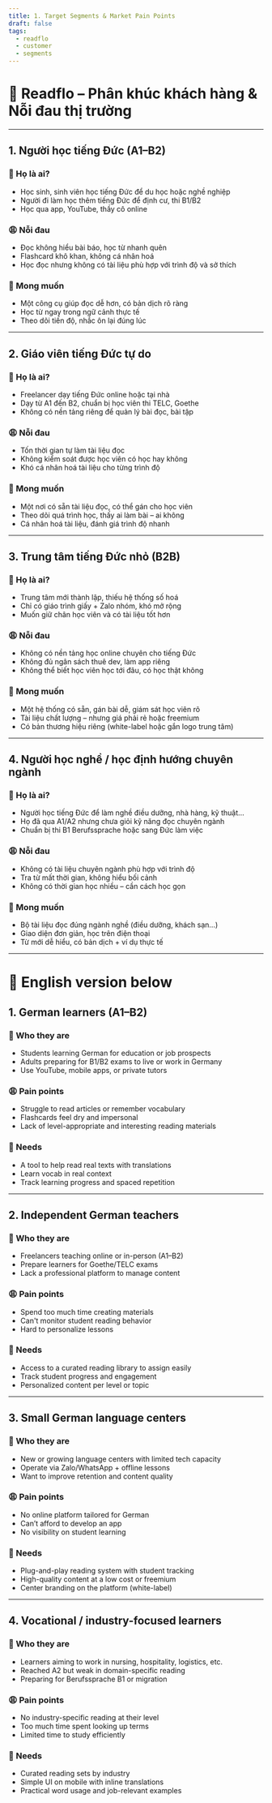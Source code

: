```yaml
---
title: 1. Target Segments & Market Pain Points
draft: false
tags:
  - readflo
  - customer
  - segments
---
```


# 🎯 Readflo – Phân khúc khách hàng & Nỗi đau thị trường

---

## 1. Người học tiếng Đức (A1–B2)

### 👤 Họ là ai?
- Học sinh, sinh viên học tiếng Đức để du học hoặc nghề nghiệp
- Người đi làm học thêm tiếng Đức để định cư, thi B1/B2
- Học qua app, YouTube, thầy cô online

### 😩 Nỗi đau
- Đọc không hiểu bài báo, học từ nhanh quên
- Flashcard khô khan, không cá nhân hoá
- Học đọc nhưng không có tài liệu phù hợp với trình độ và sở thích

### 🎯 Mong muốn
- Một công cụ giúp đọc dễ hơn, có bản dịch rõ ràng
- Học từ ngay trong ngữ cảnh thực tế
- Theo dõi tiến độ, nhắc ôn lại đúng lúc

---

## 2. Giáo viên tiếng Đức tự do

### 👤 Họ là ai?
- Freelancer dạy tiếng Đức online hoặc tại nhà
- Dạy từ A1 đến B2, chuẩn bị học viên thi TELC, Goethe
- Không có nền tảng riêng để quản lý bài đọc, bài tập

### 😩 Nỗi đau
- Tốn thời gian tự làm tài liệu đọc
- Không kiểm soát được học viên có học hay không
- Khó cá nhân hoá tài liệu cho từng trình độ

### 🎯 Mong muốn
- Một nơi có sẵn tài liệu đọc, có thể gán cho học viên
- Theo dõi quá trình học, thấy ai làm bài – ai không
- Cá nhân hoá tài liệu, đánh giá trình độ nhanh

---

## 3. Trung tâm tiếng Đức nhỏ (B2B)

### 👤 Họ là ai?
- Trung tâm mới thành lập, thiếu hệ thống số hoá
- Chỉ có giáo trình giấy + Zalo nhóm, khó mở rộng
- Muốn giữ chân học viên và có tài liệu tốt hơn

### 😩 Nỗi đau
- Không có nền tảng học online chuyên cho tiếng Đức
- Không đủ ngân sách thuê dev, làm app riêng
- Không thể biết học viên học tới đâu, có học thật không

### 🎯 Mong muốn
- Một hệ thống có sẵn, gán bài dễ, giám sát học viên rõ
- Tài liệu chất lượng – nhưng giá phải rẻ hoặc freemium
- Có bản thương hiệu riêng (white-label hoặc gắn logo trung tâm)

---

## 4. Người học nghề / học định hướng chuyên ngành

### 👤 Họ là ai?
- Người học tiếng Đức để làm nghề điều dưỡng, nhà hàng, kỹ thuật…
- Họ đã qua A1/A2 nhưng chưa giỏi kỹ năng đọc chuyên ngành
- Chuẩn bị thi B1 Berufssprache hoặc sang Đức làm việc

### 😩 Nỗi đau
- Không có tài liệu chuyên ngành phù hợp với trình độ
- Tra từ mất thời gian, không hiểu bối cảnh
- Không có thời gian học nhiều – cần cách học gọn

### 🎯 Mong muốn
- Bộ tài liệu đọc đúng ngành nghề (điều dưỡng, khách sạn…)
- Giao diện đơn giản, học trên điện thoại
- Từ mới dễ hiểu, có bản dịch + ví dụ thực tế

---

# 🔁 English version below

## 1. German learners (A1–B2)

### 👤 Who they are
- Students learning German for education or job prospects
- Adults preparing for B1/B2 exams to live or work in Germany
- Use YouTube, mobile apps, or private tutors

### 😩 Pain points
- Struggle to read articles or remember vocabulary
- Flashcards feel dry and impersonal
- Lack of level-appropriate and interesting reading materials

### 🎯 Needs
- A tool to help read real texts with translations
- Learn vocab in real context
- Track learning progress and spaced repetition

---

## 2. Independent German teachers

### 👤 Who they are
- Freelancers teaching online or in-person (A1–B2)
- Prepare learners for Goethe/TELC exams
- Lack a professional platform to manage content

### 😩 Pain points
- Spend too much time creating materials
- Can't monitor student reading behavior
- Hard to personalize lessons

### 🎯 Needs
- Access to a curated reading library to assign easily
- Track student progress and engagement
- Personalized content per level or topic

---

## 3. Small German language centers

### 👤 Who they are
- New or growing language centers with limited tech capacity
- Operate via Zalo/WhatsApp + offline lessons
- Want to improve retention and content quality

### 😩 Pain points
- No online platform tailored for German
- Can’t afford to develop an app
- No visibility on student learning

### 🎯 Needs
- Plug-and-play reading system with student tracking
- High-quality content at a low cost or freemium
- Center branding on the platform (white-label)

---

## 4. Vocational / industry-focused learners

### 👤 Who they are
- Learners aiming to work in nursing, hospitality, logistics, etc.
- Reached A2 but weak in domain-specific reading
- Preparing for Berufssprache B1 or migration

### 😩 Pain points
- No industry-specific reading at their level
- Too much time spent looking up terms
- Limited time to study efficiently

### 🎯 Needs
- Curated reading sets by industry
- Simple UI on mobile with inline translations
- Practical word usage and job-relevant examples
